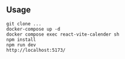 ## Usage
`git clone ...  `  
`docker-compose up -d`  
`docker compose exec react-vite-calender sh`  
`npm install`  
`npm run dev`  
`http://localhost:5173/`




